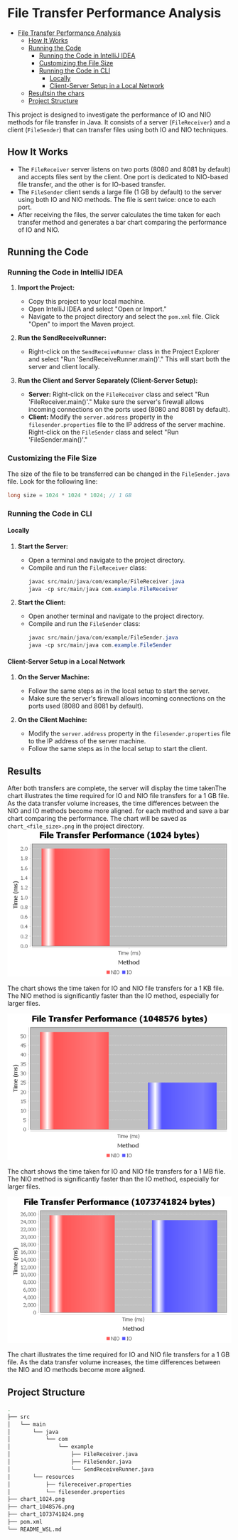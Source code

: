 # File Transfer Performance Analysis

- [File Transfer Performance Analysis](#file-transfer-performance-analysis)
   - [How It Works](#how-it-works)
   - [Running the Code](#running-the-code)
      - [Running the Code in IntelliJ IDEA](#running-the-code-in-intellij-idea)
      - [Customizing the File Size](#customizing-the-file-size)
      - [Running the Code in CLI](#running-the-code-in-cli)
         - [Locally](#locally)
         - [Client-Server Setup in a Local Network](#client-server-setup-in-a-local-network)
   - [Resultsin the chars](#results)
   - [Project Structure](#project-structure)


This project is designed to investigate the performance of IO and NIO methods for file transfer in Java. It consists of a server (`FileReceiver`) and a client (`FileSender`) that can transfer files using both IO and NIO techniques.

## How It Works

- The `FileReceiver` server listens on two ports (8080 and 8081 by default) and accepts files sent by the client. One port is dedicated to NIO-based file transfer, and the other is for IO-based transfer.
- The `FileSender` client sends a large file (1 GB by default) to the server using both IO and NIO methods. The file is sent twice: once to each port.
- After receiving the files, the server calculates the time taken for each transfer method and generates a bar chart comparing the performance of IO and NIO.

## Running the Code

### Running the Code in IntelliJ IDEA

1. **Import the Project:**
   - Copy this project to your local machine.
   - Open IntelliJ IDEA and select "Open or Import."
   - Navigate to the project directory and select the `pom.xml` file. Click "Open" to import the Maven project.

2. **Run the SendReceiveRunner:**
   - Right-click on the `SendReceiveRunner` class in the Project Explorer and select "Run 'SendReceiveRunner.main()'." This will start both the server and client locally.

3. **Run the Client and Server Separately (Client-Server Setup):**
   - **Server:** Right-click on the `FileReceiver` class and select "Run 'FileReceiver.main()'." Make sure the server's firewall allows incoming connections on the ports used (8080 and 8081 by default).
   - **Client:** Modify the `server.address` property in the `filesender.properties` file to the IP address of the server machine. Right-click on the `FileSender` class and select "Run 'FileSender.main()'."

### Customizing the File Size

The size of the file to be transferred can be changed in the `FileSender.java` file. Look for the following line:

```java
long size = 1024 * 1024 * 1024; // 1 GB
```

### Running the Code in CLI
#### Locally

1. **Start the Server:**
    - Open a terminal and navigate to the project directory.
    - Compile and run the `FileReceiver` class:
      ```java
      javac src/main/java/com/example/FileReceiver.java
      java -cp src/main/java com.example.FileReceiver
      ```

2. **Start the Client:**
    - Open another terminal and navigate to the project directory.
    - Compile and run the `FileSender` class:
      ```java
      javac src/main/java/com/example/FileSender.java
      java -cp src/main/java com.example.FileSender
      ```

#### Client-Server Setup in a Local Network

1. **On the Server Machine:**
    - Follow the same steps as in the local setup to start the server.
    - Make sure the server's firewall allows incoming connections on the ports used (8080 and 8081 by default).

2. **On the Client Machine:**
    - Modify the `server.address` property in the `filesender.properties` file to the IP address of the server machine.
    - Follow the same steps as in the local setup to start the client.

## Results

After both transfers are complete, the server will display the time takenThe chart illustrates the time required for IO and NIO file transfers for a 1 GB file. As the data transfer volume increases, the time differences between the NIO and IO methods become more aligned. for each method and save a bar chart comparing the performance. The chart will be saved as `chart_<file_size>.png` in the project directory.
![chart_1024.png](chart_1024.png)

The chart shows the time taken for IO and NIO file transfers for a 1 KB file. The NIO method is significantly faster than the IO method, especially for larger files.


![chart_1048576.png](chart_1048576.png)

The chart shows the time taken for IO and NIO file transfers for a 1 MB file. The NIO method is significantly faster than the IO method, especially for larger files.


![chart_1073741824.png](chart_1073741824.png)

The chart illustrates the time required for IO and NIO file transfers for a 1 GB file. As the data transfer volume increases, the time differences between the NIO and IO methods become more aligned.
## Project Structure
      
```bash
.
├── src
│   └── main
│       └── java
│           └── com
│               └── example
│                   ├── FileReceiver.java
│                   ├── FileSender.java
│                   └── SendReceiveRunner.java
│       └── resources
│           ├── filereceiver.properties
│           └── filesender.properties
├── chart_1024.png
├── chart_1048576.png
├── chart_1073741824.png
├── pom.xml
└── README_WSL.md
```



